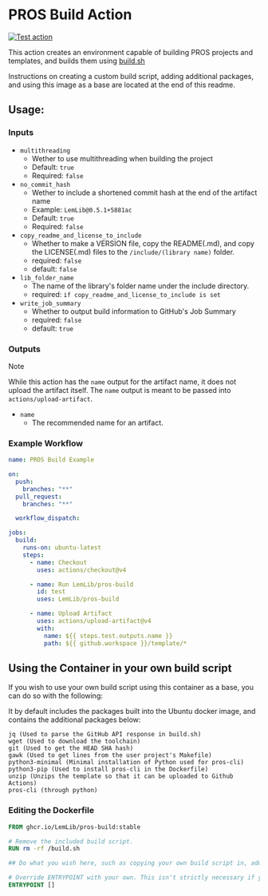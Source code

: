 # PROS Build Action

[![Test action](https://github.com/LemLib/pros-build/actions/workflows/test.yml/badge.svg)](https://github.com/LemLib/pros-build/actions/workflows/test.yml)

This action creates an environment capable of building PROS projects and templates, and builds them using [build.sh](/build-tools/build.sh)

Instructions on creating a custom build script, adding additional packages, and using this image as a base are located at the end of this readme.

## Usage:

### Inputs

- `multithreading`
  - Wether to use multithreading when building the project
  - Default: `true`
  - Required: `false`
- `no_commit_hash`
  - Wether to include a shortened commit hash at the end of the artifact name
  - Example: `LemLib@0.5.1+5881ac`
  - Default: `true`
  - Required: `false`
- `copy_readme_and_license_to_include`
  - Whether to make a VERSION file, copy the README(.md), and copy the LICENSE(.md) files to the `/include/(library name)` folder.
  - required: `false`
  - default: `false`
- `lib_folder_name`
  - The name of the library's folder name under the include directory.
  - required: `if copy_readme_and_license_to_include is set`
- `write_job_summary`
  - Whether to output build information to GitHub's Job Summary
  - required: `false`
  - default: `true`

### Outputs
> [!NOTE]  
> While this action has the `name` output for the artifact name, it does not upload the artifact itself. The `name` output is meant to be passed into `actions/upload-artifact`.

- `name`
  - The recommended name for an artifact.

### Example Workflow

```yml
name: PROS Build Example

on:
  push:
    branches: "**"
  pull_request:
    branches: "**"

  workflow_dispatch:

jobs:
  build:
    runs-on: ubuntu-latest
    steps:
      - name: Checkout
        uses: actions/checkout@v4

      - name: Run LemLib/pros-build
        id: test
        uses: LemLib/pros-build

      - name: Upload Artifact
        uses: actions/upload-artifact@v4
        with:
          name: ${{ steps.test.outputs.name }}
          path: ${{ github.workspace }}/template/*
```

## Using the Container in your own build script

If you wish to use your own build script using this container as a base, you can do so with the following:

It by default includes the packages built into the Ubuntu docker image, and contains the additional packages below:

```
jq (Used to parse the GitHub API response in build.sh)
wget (Used to download the toolchain)
git (Used to get the HEAD SHA hash)
gawk (Used to get lines from the user project's Makefile)
python3-minimal (Minimal installation of Python used for pros-cli)
python3-pip (Used to install pros-cli in the Dockerfile)
unzip (Unzips the template so that it can be uploaded to Github Actions)
pros-cli (through python)
```

### Editing the Dockerfile
```Dockerfile
FROM ghcr.io/LemLib/pros-build:stable

# Remove the included build script.
RUN rm -rf /build.sh

## Do what you wish here, such as copying your own build script in, add dependencies, etc

# Override ENTRYPOINT with your own. This isn't strictly necessary if you name your build script build.sh and put it in the root of the container (Such as /build.sh)
ENTRYPOINT []
```
